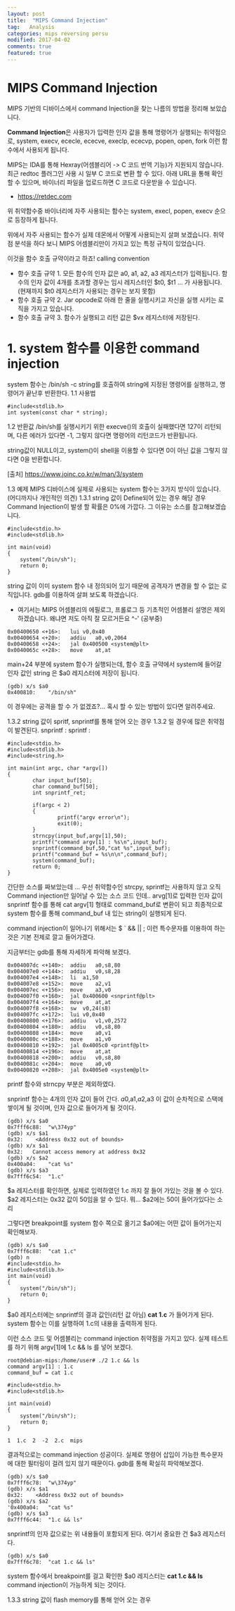 ```yaml
---
layout: post
title:  "MIPS Command Injection"
tag:   Analysis
categories: mips reversing persu
modified: 2017-04-02
comments: true
featured: true
---
```


# MIPS Command Injection
MIPS 기반의 디바이스에서 command Injection을 찾는 나름의 방법을 정리해 보았습니다.

<b>Command Injection</b>은 사용자가 입력한 인자 값을 통해 명령어가 실행되는 취약점으로,
system, execv, ececle, ececve, execlp, ececvp, popen, open, fork 이런 함수에서 사용되게 됩니다.

MIPS는 IDA를 통해 Hexray(어셈블리어 -> C 코드 번역 기능)가 지원되지 않습니다.
최근 redtoc 플러그인 사용 시 일부 C 코드로 변환 할 수 있다. 아래 URL을 통해 확인 할 수 있으며, 바이너리 파일을 업로드하면 C 코드로 다운받을 수 있습니다.

- https://retdec.com


위 취약함수중 바이너리에 자주 사용되는 함수는 system, execl, popen, execv 순으로 등장하게 됩니다.

위에서 자주 사용되는 함수가 실제 데몬에서 어떻게 사용되는지 살펴 보겠습니다. 취약점 분석을 하다 보니 MIPS 어셈블리만이 가지고 있는 특정 규칙이 있었습니다.

이것을 함수 호출 규약이라고 하죠! calling convention

 - 함수 호출 규약 1. 모든 함수의 인자 값은 a0, a1, a2, a3 레지스터가 입력됩니다. 함수의 인자 값이 4개를 초과할 경우는 임시 레지스터인 $t0, $t1 … 가 사용됩니다.
(현재까지 $t0 레지스터가 사용되는 경우는 보지 못함)
 - 함수 호출 규약 2. Jar opcode로 아래 한 줄을 실행시키고 자신을 실행 시키는 로직을 가지고 있습니다.
 - 함수 호출 규약 3. 함수가 실행되고 리턴 값은 $vx 레지스터에 저장된다.

# 1. system 함수를 이용한 command injection
system 함수는 /bin/sh -c string를 호출하여 string에 지정된 명령어를 실행하고, 명령어가 끝난후 반환한다.
1.1 사용법
```
#include<stdlib.h>
int system(const char * string);
```

1.2 반환값
/bin/sh를 실행시키기 위한 execve()의 호출이 실패했다면 127이 리턴되며, 다른 에러가 있다면 -1, 그렇지 않다면 명령어의 리턴코드가 반환됩니다.

string값이 NULL이고, system()이 shell을 이용할 수 있다면 0이 아닌 값을 그렇지 않다면 0을 반환합니다.

[출처] https://www.joinc.co.kr/w/man/3/system

1.3 예제
MIPS 디바이스에 실제로 사용되는 system 함수는 3가지 방식이 있습니다. (어디까지나 개인적인 의견)
1.3.1 string 값이 Define되어 있는 경우
해당 경우 Command Injection이 발생 할 확률은 0%에 가깝다. 그 이유는 소스를 참고해보겠습니다.

```
#include<stdio.h>
#include<stdlib.h>

int main(void)
{
	system("/bin/sh");
	return 0;
}
```

string 값이 이미 system 함수 내 정의되어 있기 때문에 공격자가 변경을 할 수 없는 로직입니다. gdb를 이용하여 살펴 보도록 하겠습니다.
* 여기서는 MIPS 어셈블리의 에필로그, 프롤로그 등 기초적인 어셈블리 설명은 제외하겠습니다. 왜냐면 저도 아직 잘 모르거든요 ^-' (공부중)


```
0x00400650 <+16>:	lui	v0,0x40
0x00400654 <+20>:	addiu	a0,v0,2064
0x00400658 <+24>:	jal	0x400500 <system@plt>
0x0040065c <+28>:	move	at,at
```

main+24 부분에 system 함수가 실행되는데, 함수 호출 규약에서 system에 들어갈 인자 값인 string 은 $a0 레지스터에 저장이 됩니다.

```
(gdb) x/s $a0
0x400810:	 "/bin/sh"
```

이 경우에는 공격을 할 수 가 없겠죠?... 혹시 할 수 있는 방법이 있다면 알려주세요.

1.3.2 string 값이 spritf, snprintf를 통해 얻어 오는 경우
1.3.2 일 경우에 많은 취약점이 발견된다.
snprintf :
sprintf  :

```
#include<stdio.h>
#include<stdlib.h>
#include<string.h>

int main(int argc, char *argv[])
{
        char input_buf[50];
        char command_buf[50];
        int snprintf_ret;

        if(argc < 2)
        {
                printf("argv error\n");
                exit(0);
        }
        strncpy(input_buf,argv[1],50);
        printf("command argv[1] : %s\n",input_buf);
        snprintf(command_buf,50,"cat %s",input_buf);
        printf("command_buf = %s\n\n",command_buf);
        system(command_buf);
        return 0;
}
```

간단한 소스를 짜보았는데 ... 우선 취약함수인 strcpy, sprintf는 사용하지 않고 오직 Command injection만 일어날 수 있는 소스 코드 인데..
arvg[1]로 입력한 인자 값이 snprintf 함수를 통해 cat argv[1] 형태로 command_buf로 변환이 되고 최종적으로 system 함수를 통해 command_buf 내 있는 string이 실행되게 된다.

command injection이 일어나기 위해서는 $ \` && || ; 이런 특수문자를 이용하여 하는 것은 기본 전제로 깔고 들어가겠다.

지금부터는 gdb를 통해 자세하게 파악해 보겠다.

```
0x004007dc <+140>:	addiu	a0,s8,80
0x004007e0 <+144>:	addiu	v0,s8,28
0x004007e4 <+148>:	li	a1,50
0x004007e8 <+152>:	move	a2,v1
0x004007ec <+156>:	move	a3,v0
0x004007f0 <+160>:	jal	0x400600 <snprintf@plt>
0x004007f4 <+164>:	move	at,at
0x004007f8 <+168>:	sw	v0,24(s8)
0x004007fc <+172>:	lui	v0,0x40
0x00400800 <+176>:	addiu	v1,v0,2572
0x00400804 <+180>:	addiu	v0,s8,80
0x00400808 <+184>:	move	a0,v1
0x0040080c <+188>:	move	a1,v0
0x00400810 <+192>:	jal	0x4005c0 <printf@plt>
0x00400814 <+196>:	move	at,at
0x00400818 <+200>:	addiu	v0,s8,80
0x0040081c <+204>:	move	a0,v0
0x00400820 <+208>:	jal	0x4005e0 <system@plt>
```

printf 함수와 strncpy 부분은 제외하였다.

snprintf 함수는 4개의 인자 값이 들어 간다. $a0,$a1,$a2,$a3 이 값이 순차적으로 스택에 쌓이게 될 것이며, 인자 값으로 들어가게 될 것이다.

```
(gdb) x/s $a0
0x7fff6c88:	 "w\374yp"
(gdb) x/s $a1
0x32:	 <Address 0x32 out of bounds>
(gdb) x/x $a1
0x32:	Cannot access memory at address 0x32
(gdb) x/s $a2
0x400a04:	 "cat %s"
(gdb) x/s $a3
0x7fff6c54:	 "1.c"
```

\$a 레지스터를 확인하면, 실제로 입력하였던 1.c 까지 잘 들어 가있는 것을 볼 수 있다. \$a2 레지스터는 0x32 값이 50임을 알 수 있다. 뭐... $a2에는 50이 들어가있다는 소리

그렇다면 breakpoint를 system 함수 쪽으로 옮기고 $a0에는 어떤 값이 들어가는지 확인해보자.

```
(gdb) x/s $a0
0x7fff6c88:	 "cat 1.c"
(gdb) n
#include<stdio.h>
#include<stdlib.h>
int main(void)
{
	system("/bin/sh");
	return 0;
}
```
\$a0 레지스터에는 snprintf의 결과 값인(리턴 값 아님) <b>cat 1.c</b> 가 들어가게 된다. system 함수는 이를 실행하여 1.c의 내용을 출력하게 된다.

이런 소스 코드 및 어셈블리는 command injection 취약점을 가지고 있다.
실제 테스트를 하기 위해 argv[1]에 1.c && ls 를 넣어 보겠다.

```
root@debian-mips:/home/user# ./2 1.c && ls
command argv[1] : 1.c
command_buf = cat 1.c

#include<stdio.h>
#include<stdlib.h>

int main(void)
{
	system("/bin/sh");
	return 0;
}

1  1.c	2  -2  2.c  mips
```
결과적으로는 command injection 성공이다. 실제로 명령어 삽입이 가능한 특수문자에 대한 필터링이 걸려 있지 않기 때문이다. gdb를 통해 확실히 파악해보겠다.

```
(gdb) x/s $a0
0x7fff6c78:	 "w\374yp"
(gdb) x/s $a1
0x32:	 <Address 0x32 out of bounds>
(gdb) x/s $a2
'0x400a04:	 "cat %s"
(gdb) x/s $a3
0x7fff6c44:	 "1.c && ls"
```
snprintf의 인자 값으로는 위 내용들이 포함되게 된다. 여기서 중요한 건 $a3 레지스터다.

```
(gdb) x/s $a0
0x7fff6c78:	 "cat 1.c && ls"
```
system 함수에서 breakpoint를 걸고 확인한 $a0 레지스터는 <b> cat 1.c && ls </b> command injection이 가능하게 되는 것이다.

1.3.3 string 값이 flash memory를 통해 얻어 오는 경우
